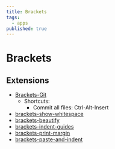 ```yaml
---
title: Brackets
tags:
  - apps
published: true
---
```


# Brackets

## Extensions

* [Brackets-Git](https://github.com/zaggino/brackets-git)
	- Shortcuts:
    	* Commit all files: Ctrl-Alt-Insert
* [brackets-show-whitespace](https://github.com/DennisKehrig/brackets-show-whitespace)
* [brackets-beautify](https://github.com/brackets-beautify/brackets-beautify)
* [brackets-indent-guides](https://github.com/lkcampbell/brackets-indent-guides)
* [brackets-print-margin](https://github.com/Hirse/brackets-print-margin) 
* [brackets-paste-and-indent](https://github.com/ahuth/brackets-paste-and-indent)
